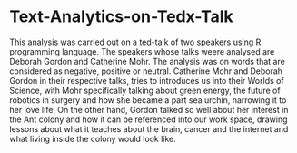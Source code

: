 # Text-Analytics-on-Tedx-Talk
This analysis was carried out on a ted-talk of two speakers using R programming language.
The speakers whose talks weere analysed are Deborah Gordon and Catherine Mohr.
The analysis was on words that are considered as negative, positive or neutral.
Catherine Mohr and Deborah Gordon in their respective talks, tries to introduces us into their Worlds of Science, with Mohr specifically talking about green energy, the future of robotics in surgery and how she became a part sea urchin, narrowing it to her love life. On the other hand, Gordon talked so well about her interest in the Ant colony and how it can be referenced into our work space, drawing lessons about what it teaches about the brain, cancer and the internet and what living inside the colony would look like.
